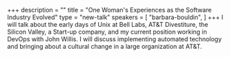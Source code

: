 +++
description = ""
title = "One Woman's Experiences as the Software Industry Evolved"
type = "new-talk"
speakers = [
        "barbara-bouldin",
]
+++
I will talk about the early days of Unix at Bell Labs, AT&T Divestiture, the Silicon Valley, a Start-up company, and my current position working in DevOps with John Willis. I will discuss implementing automated technology and bringing about a cultural change in a large organization at AT&T.